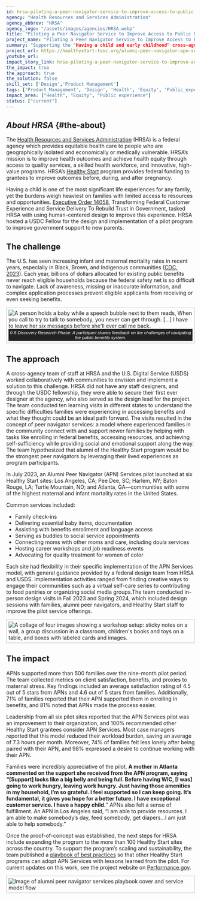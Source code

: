 ```yaml
---
id: hrsa-piloting-a-peer-navigator-service-to-improve-access-to-public-benefits
agency: "Health Resources and Services Administration"
agency_abbrev: "HRSA"
agency_logo: "/assets/images/agencies/HRSA.webp"
title: "Piloting a Peer Navigator Service to Improve Access to Public Benefits"
project_name: "Piloting a Peer Navigator Service to Improve Access to Public Benefits"
summary: "Supporting the "Having a child and early childhood" cross-agency life experience project at the Health Resources and Services Administration by designing the Alumni Peer Navigator (APN) that connected new mothers with social-emotional support, federal benefits programs, and community resources. "
project_url: https://healthystart-tasc.org/alumni-peer-navigator-apn-services-playbook/ 
youtube_url: 
impact_story_link: hrsa-piloting-a-peer-navigator-service-to-improve-access-to-public-benefits
the_impact: true
the_approach: true
the_solution: false
skill_set: ['Design','Product Management']
tags: ['Product_Management', 'Design', 'Health', 'Equity', 'Public_experience', 'HRSA']
impact_area: ["Health", "Equity", "Public experience"]
status: ["current"]
---
```


## *About HRSA* {#the-about}
The [Health Resources and Services Administration](https://www.hrsa.gov/) (HRSA) is a federal agency which provides equitable health care to people who are geographically isolated and economically or medically vulnerable. HRSA’s mission is to improve health outcomes and achieve health equity through access to quality services, a skilled health workforce, and innovative, high-value programs. HRSA’s [Healthy Start](https://mchb.hrsa.gov/programs-impact/healthy-start) program provides federal funding to grantees to improve outcomes before, during, and after pregnancy. 

Having a child is one of the most significant life experiences for any family, yet the burdens weigh heaviest on families with limited access to resources and opportunities. [Executive Order 14058](https://www.federalregister.gov/documents/2021/12/16/2021-27380/transforming-federal-customer-experience-and-service-delivery-to-rebuild-trust-in-government), Transforming Federal Customer Experience and Service Delivery To Rebuild Trust in Government, tasked HRSA with using human-centered design to improve this experience. HRSA hosted a USDC Fellow for the design and implementation of a pilot program to improve government support to new parents.


## The challenge
The U.S. has seen increasing infant and maternal mortality rates in recent years, especially in Black, Brown, and Indigenous communities ([CDC, 2023](https://blogs.cdc.gov/nchs/2023/11/01/7479/)). Each year, billions of dollars allocated for existing public benefits never reach eligible households because the federal safety net is so difficult to navigate. Lack of awareness, missing or inaccurate information, and complex application processes prevent eligible applicants from receiving or even seeking benefits.

<figure style="width=80%; border: thin #c0c0c0 solid;display: flex; flex-flow: column; padding: 5px; margin: auto;">
  <img src="{{site.baseurl}}/assets/images/projects/" alt="A person holds a baby while a speech bubble next to them reads, When you call to try to talk to somebody, you never can get through. [...] I have to leave her six messages before she'll ever call me back." />
  <figcaption style="background-color: #222; color: #fff; font: italic smaller sans-serif; padding: 3px; text-align: center;">
    0-5 Discovery Research Phase: A participant shares feedback on the challenges of navigating the public benefits system.
  </figcaption>
</figure>

## The approach
A cross-agency team of staff at HRSA and the U.S. Digital Service (USDS) worked collaboratively with communities to envision and implement a solution to this challenge. HRSA did not have any staff designers, and through the USDC fellowship, they were able to secure their first ever designer at the agency, who also served as the design lead for the project. The team conducted ten learning visits in different states to understand the specific difficulties families were experiencing in accessing benefits and what they thought could be an ideal path forward. The visits resulted in the concept of peer navigator services: a model where experienced families in the community connect with and support newer families by helping with tasks like enrolling in federal benefits, accessing resources, and achieving self-sufficiency while providing social and emotional support along the way. The team hypothesized that alumni of the Healthy Start program would be the strongest peer navigators by leveraging their lived experiences as program participants. 

In July 2023, an Alumni Peer Navigator (APN) Services pilot launched at six Healthy Start sites: Los Angeles, CA; Pee Dee, SC; Harlem, NY; Baton Rouge, LA; Turtle Mountain, ND; and Atlanta, GA—communities with some of the highest maternal and infant mortality rates in the United States. 

Common services included:
- Family check-ins 
- Delivering essential baby items, documentation
- Assisting with benefits enrollment and language access 
- Serving as buddies to social service appointments 
- Connecting moms with other moms and care, including doula services 
- Hosting career workshops and job readiness events 
- Advocating for quality treatment for women of color

Each site had flexibility in their specific implementation of the APN Services model, with general guidance provided by a federal design team from HRSA and USDS. Implementation activities ranged from finding creative ways to engage their communities such as a virtual self-care series to contributing to food pantries or organizing social media groups.The team conducted in-person design visits in Fall 2023 and Spring 2024, which included design sessions with families, alumni peer navigators, and Healthy Start staff to improve the pilot service offerings. 

<figure style="width=80%; border: thin #c0c0c0 solid;display: flex; flex-flow: column; padding: 5px; margin: auto;">
  <img src="{{site.baseurl}}/assets/images/projects/hrsa-peer-navigator-workshop-collage.webp" alt="A collage of four images showing a workshop setup: sticky notes on a wall, a group discussion in a classroom, children's books and toys on a table, and boxes with labeled cards and images." />
</figure>


## The impact 
APNs supported more than 500 families over the nine-month pilot period. The team collected metrics on client satisfaction, benefits, and proxies to maternal stress. Key findings included an average satisfaction rating of 4.5 out of 5 stars from APNs and 4.6 out of 5 stars from families. Additionally, 71% of families reported that their APN supported them in enrolling in benefits, and 81% noted that APNs made the process easier. 

Leadership from all six pilot sites reported that the APN Services pilot was an improvement to their organization, and 100% recommended other Healthy Start grantees consider APN Services. Most case managers reported that this model reduced their workload burden, saving an average of 7.3 hours per month. Moreover, 74% of families felt less lonely after being paired with their APN, and 98% expressed a desire to continue working with their APN.

Families were incredibly appreciative of the pilot. **A mother in Atlanta commented on the support she received from the APN program, saying “[Support] looks like a big belly and being full. Before having WIC, [I was] going to work hungry, leaving work hungry. Just having those amenities in my household, I’m so grateful. I feel supported so I can keep going. It’s fundamental, it gives you hope for a better future. I have exceptional customer service. I have a happy child.**” APNs also felt a sense of fulfillment. An APN in Los Angeles said, “I am able to provide resources. I am able to make somebody’s day, feed somebody, get diapers…I am just able to help somebody.”

Once the proof-of-concept was established, the next steps for HRSA include expanding the program to the more than 100 Healthy Start sites across the country. To support the program’s scaling and sustainability, the team published a [playbook of best practices](https://healthystart-tasc.org/alumni-peer-navigator-apn-services-playbook/) so that other Healthy Start programs can adopt APN Services with lessons learned from the pilot. For current updates on this work, see the project website on [Performance.gov](https://www.performance.gov/cx/life-experiences/having-a-child-and-early-childhood/).

<figure style="width=80%; border: thin #c0c0c0 solid;display: flex; flex-flow: column; padding: 5px; margin: auto;">
  <img src="{{site.baseurl}}/assets/images/projects/hrsa-apns-playbook.webp" alt="Image of alumni peer navigator services playbook cover and service model flow" />
</figure>
